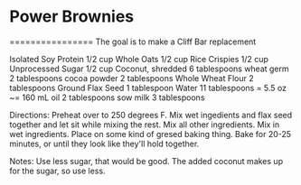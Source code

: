 # Power Brownies
================
The goal is to make a Cliff Bar replacement


Isolated Soy Protein	1/2 cup
Whole Oats	1/2 cup
Rice Crispies	1/2 cup
Unprocessed Sugar	1/2 cup
Coconut, shredded	6 tablespoons
wheat germ	2 tablespoons
cocoa powder	2 tablespoons
Whole Wheat Flour	2 tablespoons
Ground Flax Seed	1 tablespoon
Water	11 tablespoons = 5.5 oz ~= 160 mL
oil	2 tablespoons
sow milk	3 tablespoons

Directions:
Preheat over to 250 degrees F.
Mix wet ingedients and flax seed together and let sit while mixing the rest.
Mix all other ingredients.
Mix in wet ingredients.
Place on some kind of gresed baking thing.
Bake for 20-25 minutes, or until they look like they'll hold together.


Notes:
Use less sugar, that would be good.  The added coconut makes up for the sugar, so use less.
